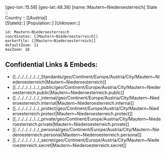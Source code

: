 ﻿---
location: [48.38,15.58] 
mapzoom: [7,12] 
mapmarker: city 
type: City
tags:
- geo/City


SpocWebEntityId: 32355
isDeleted: false
confidential: public

---
[geo-lon::15.58] 
[geo-lat::48.38] 
[name::Mautern~Niederoesterreich] 
State ::  
Country :: [[Austria]]  
[StateId::] 
[Population::] 
[Unknown::] 


```leaflet
id: Mautern~Niederoesterreich
coordinates: [[Mautern~Niederoesterreich]] 
markerFile: [[Mautern~Niederoesterreich]] 
defaultZoom: 11 
maxZoom: 18
```


## Confidential Links & Embeds: 
- [[../../../../../../_Standards/geo/Continent/Europe/Austria/City/Mautern~Niederoesterreich|Mautern~Niederoesterreich]] 
- [[../../../../../../_public/geo/Continent/Europe/Austria/City/Mautern~Niederoesterreich.public|Mautern~Niederoesterreich.public]] 
- [[../../../../../../_internal/geo/Continent/Europe/Austria/City/Mautern~Niederoesterreich.internal|Mautern~Niederoesterreich.internal]] 
- [[../../../../../../_protect/geo/Continent/Europe/Austria/City/Mautern~Niederoesterreich.protect|Mautern~Niederoesterreich.protect]] 
- [[../../../../../../_private/geo/Continent/Europe/Austria/City/Mautern~Niederoesterreich.private|Mautern~Niederoesterreich.private]] 
- [[../../../../../../_personal/geo/Continent/Europe/Austria/City/Mautern~Niederoesterreich.personal|Mautern~Niederoesterreich.personal]] 
- [[../../../../../../_secret/geo/Continent/Europe/Austria/City/Mautern~Niederoesterreich.secret|Mautern~Niederoesterreich.secret]] 
